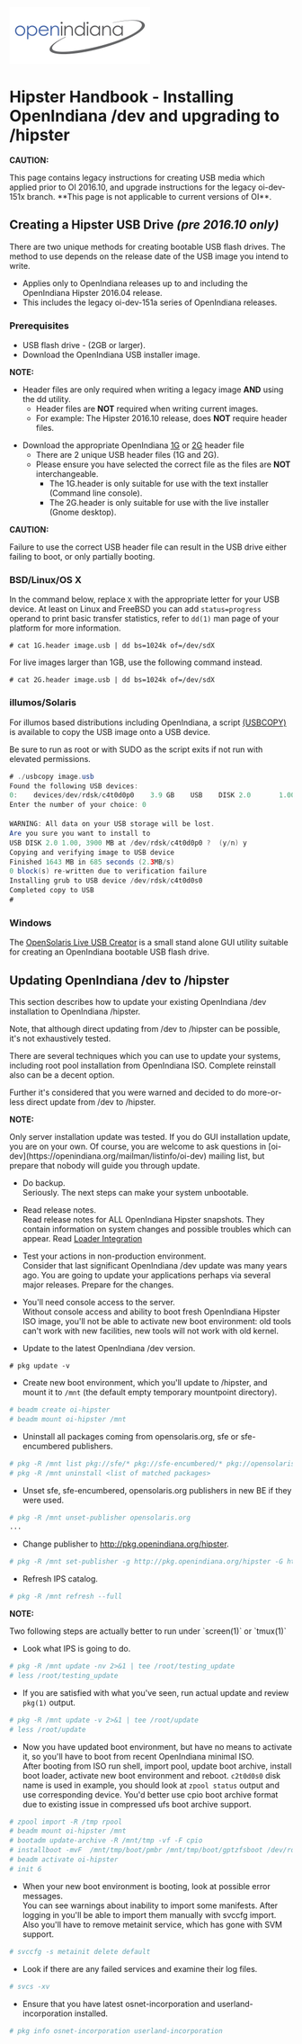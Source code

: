 <!--

The contents of this Documentation are subject to the Public Documentation License Version 1.01
 (the "License"); you may only use this Documentation if you comply with the terms of this License.
A copy of the License is available at http://illumos.org/license/PDL.


The Original Documentation is _________________.

The Initial Writer of the Original Documentation is ___________ Copyright (C)_________[Insert year(s)].
All Rights Reserved. (Initial Writer contact(s):________________[Insert hyperlink/alias]).

Contributor(s):  Michael Kruger, Alexander Pyhalov

Portions created by Michael Kruger Copyright (C) 2016.
Portions created by Alexander Pyhalov are Copyright (C) 2019.

Portions created by ______ are Copyright (C)_________[Insert year(s)].
All Rights Reserved. (Contributor contact(s):________________[Insert hyperlink/alias]).

-->

<img src = "../../Openindiana.png">

# Hipster Handbook - Installing OpenIndiana /dev and upgrading to /hipster

<i class="fa fa-exclamation-triangle fa-lg" aria-hidden="true"></i> **CAUTION:**
<div class="well">
This page contains legacy instructions for creating USB media which applied prior to OI 2016.10,
and upgrade instructions for the legacy oi-dev-151x branch. **This page is not applicable to current versions of OI**.
</div>

## Creating a Hipster USB Drive *(pre 2016.10 only)*

There are two unique methods for creating bootable USB flash drives.
The method to use depends on the release date of the USB image you intend to write.

* Applies only to OpenIndiana releases up to and including the OpenIndiana Hipster 2016.04 release.
* This includes the legacy oi-dev-151a series of OpenIndiana releases.

### Prerequisites

* USB flash drive - (2GB or larger).
* Download the OpenIndiana USB installer image.

<i class="fa fa-info-circle fa-lg" aria-hidden="true"></i> **NOTE:**
<div class="well">

* Header files are only required when writing a legacy image **AND** using the dd utility.
    * Header files are **NOT** required when writing current images.
    * For example: The Hipster 2016.10 release, does **NOT** require header files.

</div>

* Download the appropriate OpenIndiana [1G](http://dlc.openindiana.org/isos/archive/1G.header") or [2G](http://dlc.openindiana.org/isos/archive/2G.header) header file
    * There are 2 unique USB header files (1G and 2G).
    * Please ensure you have selected the correct file as the files are **NOT** interchangeable.
        * The 1G.header is only suitable for use with the text installer (Command line console).
        * The 2G.header is only suitable for use with the live installer (Gnome desktop).

<i class="fa fa-exclamation-triangle fa-lg" aria-hidden="true"></i> **CAUTION:**
<div class="well">
Failure to use the correct USB header file can result in the USB drive either failing to boot, or only partially booting.
</div>

### BSD/Linux/OS X

In the command below, replace `X` with the appropriate letter for your USB device. At least on Linux and FreeBSD you can add `status=progress` operand to print basic transfer statistics, refer to `dd(1)` man page of your platform for more information.


```
# cat 1G.header image.usb | dd bs=1024k of=/dev/sdX
```

For live images larger than 1GB, use the following command instead.

```
# cat 2G.header image.usb | dd bs=1024k of=/dev/sdX
```

### illumos/Solaris

For illumos based distributions including OpenIndiana, a script [(USBCOPY)](https://raw.githubusercontent.com/OpenIndiana/slim_source/oi/hipster/usr/src/cmd/install-tools/usbcopy) is available to copy the USB image onto a USB device.

Be sure to run as root or with SUDO as the script exits if not run with elevated permissions.

<!-- had to specify java (other langs may work) to fix the formatting -->

```java
# ./usbcopy image.usb
Found the following USB devices:
0:    devices/dev/rdsk/c4t0d0p0    3.9 GB    USB    DISK 2.0       1.00
Enter the number of your choice: 0

WARNING: All data on your USB storage will be lost.
Are you sure you want to install to
USB DISK 2.0 1.00, 3900 MB at /dev/rdsk/c4t0d0p0 ?  (y/n) y
Copying and verifying image to USB device
Finished 1643 MB in 685 seconds (2.3MB/s)
0 block(s) re-written due to verification failure
Installing grub to USB device /dev/rdsk/c4t0d0s0
Completed copy to USB
#
```

### Windows

The [OpenSolaris Live USB Creator](http://devzone.sites.pid0.org/OpenSolaris/opensolaris-liveusb-creator) is a small stand alone GUI utility suitable for creating an OpenIndiana bootable USB flash drive.


## Updating OpenIndiana /dev to /hipster

This section describes how to update your existing OpenIndiana /dev installation to OpenIndiana /hipster.

Note, that although direct updating from /dev to /hipster can be possible, it's not exhaustively tested.

There are several techniques which you can use to update your systems, including root pool installation from OpenIndiana ISO.
Complete reinstall also can be a decent option.

Further it's considered that you were warned and decided to do more-or-less direct update from /dev to /hipster.

<i class="fa fa-info-circle fa-lg" aria-hidden="true"></i> **NOTE:**
<div class="well">
Only server installation update was tested.
If you do GUI installation update, you are on your own.
Of course, you are welcome to ask questions in [oi-dev](https://openindiana.org/mailman/listinfo/oi-dev) mailing list, but prepare that nobody will guide you through update.
</div>

* Do backup.
  <br/>Seriously.
  The next steps can make your system unbootable.

* Read release notes.
  <br/>Read release notes for ALL OpenIndiana Hipster snapshots.
  They contain information on system changes and possible troubles which can appear.
  Read [Loader Integration](https://www.openindiana.org/2016/09/28/loader-integration/)

* Test your actions in non-production environment.
  <br/>Consider that last significant OpenIndiana /dev update was many years ago.
  You are going to update your applications perhaps via several major releases.
  Prepare for the changes.

* You'll need console access to the server.
  <br/>Without console access and ability to boot fresh OpenIndiana Hipster ISO image, you'll not be able to activate new boot environment: old tools can't work with new facilities, new tools will not work with old kernel.

* Update to the latest OpenIndiana /dev version.

```
# pkg update -v
```

* Create new boot environment, which you'll update to /hipster, and mount it to `/mnt` (the default empty temporary mountpoint directory).

```bash
# beadm create oi-hipster
# beadm mount oi-hipster /mnt
```

* Uninstall all packages coming from opensolaris.org, sfe or sfe-encumbered publishers.

```bash
# pkg -R /mnt list pkg://sfe/* pkg://sfe-encumbered/* pkg://opensolaris.org/*
# pkg -R /mnt uninstall <list of matched packages>
```

* Unset sfe, sfe-encumbered, opensolaris.org publishers in new BE if they were used.

```bash
# pkg -R /mnt unset-publisher opensolaris.org
...
```

* Change publisher to <http://pkg.openindiana.org/hipster>.

```bash
# pkg -R /mnt set-publisher -g http://pkg.openindiana.org/hipster -G http://pkg.openindiana.org/dev openindiana.org
```

* Refresh IPS catalog.

```bash
# pkg -R /mnt refresh --full
```

<i class="fa fa-info-circle fa-lg" aria-hidden="true"></i> **NOTE:**
<div class="well">
Two following steps are actually better to run under `screen(1)` or `tmux(1)`
</div>

* Look what IPS is going to do.

```bash
# pkg -R /mnt update -nv 2>&1 | tee /root/testing_update
# less /root/testing_update
```

* If you are satisfied with what you've seen, run actual update and review `pkg(1)` output.

```bash
# pkg -R /mnt update -v 2>&1 | tee /root/update
# less /root/update
```

* Now you have updated boot environment, but have no means to activate it, so you'll have to boot from recent OpenIndiana minimal ISO.
  <br/>After booting from ISO run shell, import pool, update boot archive, install boot loader, activate new boot environment and reboot.
  `c2t0d0s0` disk name is used in example, you should look at `zpool status` output and use corresponding device.
  You'd better use cpio boot archive format due to existing issue in compressed ufs boot archive support.

```bash
# zpool import -R /tmp rpool
# beadm mount oi-hipster /mnt
# bootadm update-archive -R /mnt/tmp -vf -F cpio
# installboot -mvF  /mnt/tmp/boot/pmbr /mnt/tmp/boot/gptzfsboot /dev/rdsk/c2t0d0s0
# beadm activate oi-hipster
# init 6
```

* When your new boot environment is booting, look at possible error messages.
  <br/>You can see warnings about inability to import some manifests.
  After logging in you'll be able to import them manually with svccfg import.
  Also you'll have to remove metainit service, which has gone with SVM support.

```bash
# svccfg -s metainit delete default
```

* Look if there are any failed services and examine their log files.

```bash
# svcs -xv
```

* Ensure that you have latest osnet-incorporation and userland-incorporation installed.

```bash
# pkg info osnet-incorporation userland-incorporation
```



